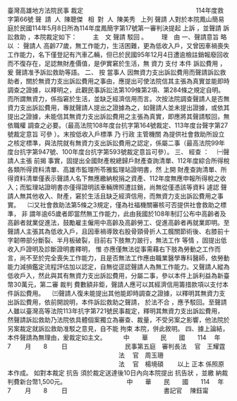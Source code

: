 臺灣高雄地方法院民事
裁定
　　　　　　　　　　　　　　　　　　114年度救字第66號
聲  請  人  陳聰傑  
相  對  人  陳美秀  
上列
聲請
人對於本院鳳山簡易庭於民國114年5月8日所為114年度鳳簡字第17號第一審判決提起
上訴
，並聲請
訴訟救助
，本院裁定如下：
　　
主　文
聲請
駁回
。
　　理　由
一、聲請意旨
略以
：
聲請人
高齡77歲，無工作能力，生活困難，更為低收入戶，又曾因車禍喪失工作能力，名下僅登記有汽車乙輛，但已於民國95年12月4日遭逾檢註銷報廢回收而不復存在，足認無財產價值，是伊實窘於生活，無
資力
支付
本件
訴訟費用
，
爰
聲請准予訴訟救助等語。
二、
按
當事人
因無資力支出訴訟費用而聲請訴訟救助者，關於無資力支出訴訟費用之事由，應提出可使法院信其主張為真實並能即時調查之證據，以釋明之，此觀民事訴訟法第109條第2項、第284條之規定自明。而所謂無資力，係指窘於生活，並缺乏經濟信用而言。次按法院調查聲請人是否無資力支出訴訟費用，專就聲請人提出之證據為之，如聲請人並未提出證據，或依其提出之證據，未能信其無資力支出訴訟費用之主張為真實，即應將其聲請駁回，無
依職權
調查之必要。（最高法院108年度台抗字第164號裁定、113年度台聲字第27號裁定意旨
可參
）。末按低收入戶標準
乃
行政
主管機關
為提供社會救助所設立之核定標準，與法院就有無資力支出訴訟費用之認定，係屬二事（最高法院99年度台抗字第947號、100年度台抗字第593號裁定意旨可參）。
三、
經查
：
　㈠聲請人主張
前揭
事實，固提出全國財產稅總歸戶財產查詢清單、112年度綜合所得稅各類所得資料清單、高雄市監理所苓雅監理站證明書，然
上開
財產查詢清單、所得資料清單僅表示聲請人名下無應繳納稅捐之資產、112年度無應申報所得稅之收入；而監理站證明書亦僅得證明該車輛牌照遭註銷，尚無從僅憑該等資料
遽認
聲請人無其他收入、財產，窘於生活且缺乏經濟信用，而無資力支出訴訟費用之事實。
　㈡又社會救助法第5條之3規定，僅為社福機關審核可否提供社會救助之標準，
非
謂年逾65歲者即當然無工作能力，此由我國於108年制訂公布中高齡者及高齡者就業促進法，鼓勵雇主僱用中高齡及高齡勞工、促進高齡者再就業即明。至聲請人主張其為低收入戶，且因車禍導致右股骨頸骨折人工髖關節術後、右膝前十字韌帶部分斷裂、半月板破裂，目前右下肢無力跛行，無法工作
等情
，固提出低收入戶證明及診斷證明書釋明，
惟
亦應僅無法從事需藉右下肢為勞動之工作而言，尚不至於完全喪失工作能力，且是否無法工作應由職業醫學專科醫師，依勞動能力減損鑑定流程評估加以認定，自無從逕認聲請人為無工作能力。又聲請人縱為低收戶入，然此與其有無資力支出訴訟費用，分屬二事，參以本件上訴利益為新臺幣30萬元，第二審
裁判
費數額非鉅，聲請人應可以其經濟信用籌措款項以支付本件訴訟費用。
　㈢聲請人復未能提出其他能即時調查之證據，以釋明其無資力支出訴訟費用，依前開說明，本件訴訟救助之聲請，
於法不合
，應予駁回。至聲請人雖以臺灣高等法院113年抗字第721號民事裁定，釋明其無資力支出訴訟費用，然聲請訴訟救助乃法院依具體個案獨立為審查、裁量，不受另案之影響，他法院於另案裁定就訴訟救助准駁之意見，自不能
拘束
本院，併此敘明。
四、據上論結，本件聲請為無理由，爰裁定如主文。　　　
中　　華　　民　　國　　114 　年　　7 　　月　　8 　　日
　　　　　　　　　民事第五庭　審判長法　 官　王耀霆
　　　　　　　　　　　　　　　　　　法　 官　周玉珊
　　　　　　　　　　　　　　　　　　法　 官　楊境碩　　
以上
正本
係照原本作成。
如對本裁定
抗告
須於裁定送達後10日內向本院提出
抗告狀
，並繳
納裁判費新台幣1,500元。　　　　　　　　　　
中　　華　　民　　國　　114 　年　　7 　　月　　8 　　日
　　　　　　　　　　　　　　　
書記官
　陳鈺甯